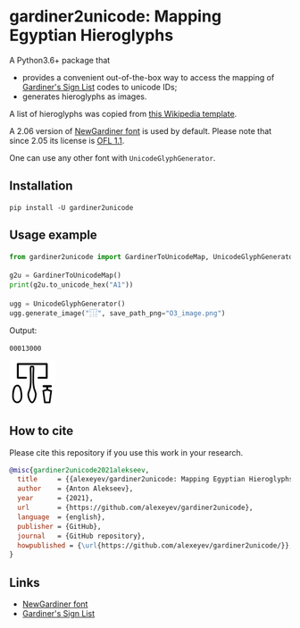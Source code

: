 # gardiner2unicode: Mapping Egyptian Hieroglyphs

A Python3.6+ package that 
* provides a convenient out-of-the-box way to access the mapping 
of [Gardiner's Sign List](https://en.wikipedia.org/wiki/Gardiner%27s_sign_list) codes to unicode IDs;
* generates hieroglyphs as images.

A list of hieroglyphs was copied from 
[this Wikipedia template](https://en.wikipedia.org/w/index.php?title=Template:List_of_hieroglyphs&action=edit).

A 2.06 version of [NewGardiner font](https://mjn.host.cs.st-andrews.ac.uk/egyptian/fonts/newgardiner.html) is used
by default. Please note that since 2.05 its license is [OFL 1.1](https://scripts.sil.org/cms/scripts/page.php?item_id=OFL_web).

One can use any other font with `UnicodeGlyphGenerator`.

## Installation

    pip install -U gardiner2unicode

## Usage example

```python
from gardiner2unicode import GardinerToUnicodeMap, UnicodeGlyphGenerator

g2u = GardinerToUnicodeMap()
print(g2u.to_unicode_hex("A1"))

ugg = UnicodeGlyphGenerator()
ugg.generate_image("𓉓", save_path_png="O3_image.png")
```
Output:

`00013000`

![O3](O3_image.png?raw=true "Generated O3 image: a combination of a house, an oar, a tall loaf and a beer jug.")

## How to cite

Please cite this repository if you use this work in your research.

```bibtex
@misc{gardiner2unicode2021alekseev,
  title     = {{alexeyev/gardiner2unicode: Mapping Egyptian Hieroglyphs}},
  author    = {Anton Alekseev}, 
  year      = {2021},
  url       = {https://github.com/alexeyev/gardiner2unicode},
  language  = {english},
  publisher = {GitHub}, 
  journal   = {GitHub repository},  
  howpublished = {\url{https://github.com/alexeyev/gardiner2unicode/}}, 
}
```

## Links

* [NewGardiner font](https://mjn.host.cs.st-andrews.ac.uk/egyptian/fonts/newgardiner.html)
* [Gardiner's Sign List](https://en.wikipedia.org/wiki/Gardiner%27s_sign_list)